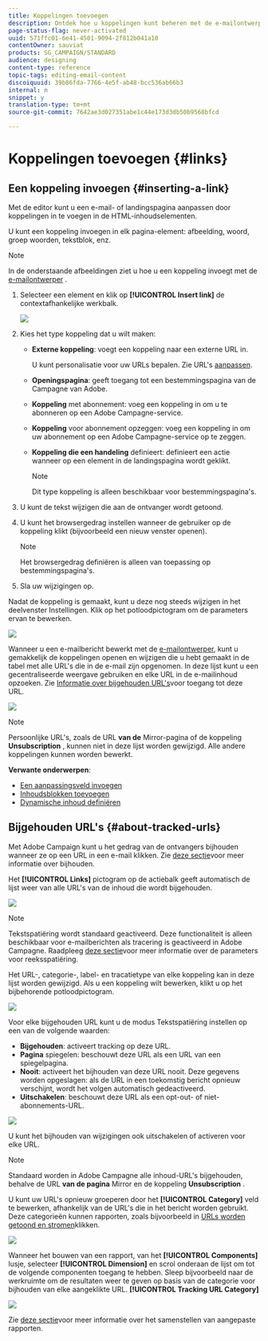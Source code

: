 ```yaml
---
title: Koppelingen toevoegen
description: Ontdek hoe u koppelingen kunt beheren met de e-mailontwerper.
page-status-flag: never-activated
uuid: 571ffc01-6e41-4501-9094-2f812b041a10
contentOwner: sauviat
products: SG_CAMPAIGN/STANDARD
audience: designing
content-type: reference
topic-tags: editing-email-content
discoiquuid: 39b86fda-7766-4e5f-ab48-bcc536ab66b3
internal: n
snippet: y
translation-type: tm+mt
source-git-commit: 7642ae3d027351abe1c44e173d3db50b9568bfcd

---
```



# Koppelingen toevoegen {#links}

## Een koppeling invoegen {#inserting-a-link}

Met de editor kunt u een e-mail- of landingspagina aanpassen door koppelingen in te voegen in de HTML-inhoudselementen.

U kunt een koppeling invoegen in elk pagina-element: afbeelding, woord, groep woorden, tekstblok, enz.

>[!NOTE]
>
>In de onderstaande afbeeldingen ziet u hoe u een koppeling invoegt met de [e-mailontwerper](../../designing/using/designing-content-in-adobe-campaign.md) .

1. Selecteer een element en klik op **[!UICONTROL Insert link]** de contextafhankelijke werkbalk.

   ![](assets/des_insert_link.png)

1. Kies het type koppeling dat u wilt maken:

   * **Externe koppeling**: voegt een koppeling naar een externe URL in.

      U kunt personalisatie voor uw URLs bepalen. Zie URL&#39;s [aanpassen](../../designing/using/using-reusable-content.md#creating-a-content-fragment).

   * **Openingspagina**: geeft toegang tot een bestemmingspagina van de Campagne van Adobe.
   * **Koppeling** met abonnement: voeg een koppeling in om u te abonneren op een Adobe Campagne-service.
   * **Koppeling** voor abonnement opzeggen: voeg een koppeling in om uw abonnement op een Adobe Campagne-service op te zeggen.
   * **Koppeling die een handeling** definieert: definieert een actie wanneer op een element in de landingspagina wordt geklikt.

      >[!NOTE]
      >
      >Dit type koppeling is alleen beschikbaar voor bestemmingspagina&#39;s.

1. U kunt de tekst wijzigen die aan de ontvanger wordt getoond.
1. U kunt het browsergedrag instellen wanneer de gebruiker op de koppeling klikt (bijvoorbeeld een nieuw venster openen).

   >[!NOTE]
   >
   >Het browsergedrag definiëren is alleen van toepassing op bestemmingspagina&#39;s.

1. Sla uw wijzigingen op.

Nadat de koppeling is gemaakt, kunt u deze nog steeds wijzigen in het deelvenster Instellingen. Klik op het potloodpictogram om de parameters ervan te bewerken.

![](assets/des_link_edit.png)

Wanneer u een e-mailbericht bewerkt met de [e-mailontwerper](../../designing/using/designing-content-in-adobe-campaign.md), kunt u gemakkelijk de koppelingen openen en wijzigen die u hebt gemaakt in de tabel met alle URL&#39;s die in de e-mail zijn opgenomen. In deze lijst kunt u een gecentraliseerde weergave gebruiken en elke URL in de e-mailinhoud opzoeken. Zie [Informatie over bijgehouden URL&#39;s](#about-tracked-urls)voor toegang tot deze URL.

![](assets/des_link_list.png)

>[!NOTE]
>
>Persoonlijke URL&#39;s, zoals de URL **van de** Mirror-pagina of de koppeling **Unsubscription** , kunnen niet in deze lijst worden gewijzigd. Alle andere koppelingen kunnen worden bewerkt.

**Verwante onderwerpen**:

* [Een aanpassingsveld invoegen](../../designing/using/personalization.md#inserting-a-personalization-field)
* [Inhoudsblokken toevoegen](../../designing/using/personalization.md#adding-a-content-block)
* [Dynamische inhoud definiëren](../../designing/using/personalization.md#defining-dynamic-content-in-an-email)

## Bijgehouden URL&#39;s {#about-tracked-urls}

Met Adobe Campaign kunt u het gedrag van de ontvangers bijhouden wanneer ze op een URL in een e-mail klikken. Zie [deze sectie](../../sending/using/tracking-messages.md#about-tracking)voor meer informatie over bijhouden.

Het **[!UICONTROL Links]** pictogram op de actiebalk geeft automatisch de lijst weer van alle URL&#39;s van de inhoud die wordt bijgehouden.

![](assets/des_links.png)

>[!NOTE]
>
>Tekstspatiëring wordt standaard geactiveerd. Deze functionaliteit is alleen beschikbaar voor e-mailberichten als tracering is geactiveerd in Adobe Campagne. Raadpleeg [deze sectie](../../administration/using/configuring-email-channel.md#tracking-parameters)voor meer informatie over de parameters voor reeksspatiëring.

Het URL-, categorie-, label- en tracatietype van elke koppeling kan in deze lijst worden gewijzigd. Als u een koppeling wilt bewerken, klikt u op het bijbehorende potloodpictogram.

![](assets/des_links_tracking.png)

Voor elke bijgehouden URL kunt u de modus Tekstspatiëring instellen op een van de volgende waarden:

* **Bijgehouden**: activeert tracking op deze URL.
* **Pagina** spiegelen: beschouwt deze URL als een URL van een spiegelpagina.
* **Nooit**: activeert het bijhouden van deze URL nooit. Deze gegevens worden opgeslagen: als de URL in een toekomstig bericht opnieuw verschijnt, wordt het volgen automatisch gedeactiveerd.
* **Uitschakelen**: beschouwt deze URL als een opt-out- of niet-abonnements-URL.

![](assets/des_link_tracking_type.png)

U kunt het bijhouden van wijzigingen ook uitschakelen of activeren voor elke URL.

>[!NOTE]
>
>Standaard worden in Adobe Campagne alle inhoud-URL&#39;s bijgehouden, behalve de URL **van de pagina** Mirror en de koppeling **Unsubscription** .

U kunt uw URL&#39;s opnieuw groeperen door het **[!UICONTROL Category]** veld te bewerken, afhankelijk van de URL&#39;s die in het bericht worden gebruikt. Deze categorieën kunnen rapporten, zoals bijvoorbeeld in [URLs worden getoond en stromen](../../reporting/using/urls-and-click-streams.md)klikken.

![](assets/des_link_tracking_category.png)

Wanneer het bouwen van een rapport, van het **[!UICONTROL Components]** lusje, selecteer **[!UICONTROL Dimension]** en scrol onderaan de lijst om tot de volgende componenten toegang te hebben. Sleep bijvoorbeeld naar de werkruimte om de resultaten weer te geven op basis van de categorie voor bijhouden van elke aangeklikte URL. **[!UICONTROL Tracking URL Category]**

![](assets/des_link_tracking_report.png)

Zie [deze sectie](../../reporting/using/about-dynamic-reports.md)voor meer informatie over het samenstellen van aangepaste rapporten.
